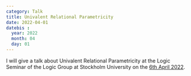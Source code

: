 ```yaml
---
category: Talk
title: Univalent Relational Parametricity
date: 2022-04-01
datebis :
  year: 2022
  month: 04
  day: 01
---
```


I will give a talk about Univalent Relational Parametricity
at the Logic Seminar of the Logic Group at Stockholm University on the
[6th April 2022](https://logic.math.su.se/seminar/).


